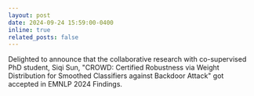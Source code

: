 ```yaml
---
layout: post
date: 2024-09-24 15:59:00-0400
inline: true
related_posts: false
---
```


Delighted to announce that the collaborative research with co-supervised PhD student, Siqi Sun, "CROWD: Certified Robustness via Weight Distribution for Smoothed Classifiers against Backdoor Attack" got accepted in EMNLP 2024 Findings.
